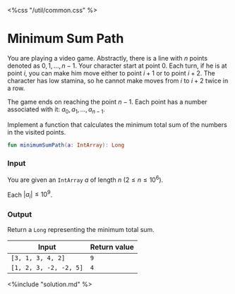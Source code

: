 <%css "/util/common.css" %>

# Minimum Sum Path

You are playing a video game.
Abstractly, there is a line with $n$ points denoted as $0, 1, \ldots, n - 1$.
Your character start at point $0$.
Each turn, if he is at point $i$, you can make him move either to point
$i + 1$ or to point $i + 2$. The character has low stamina, so he cannot make
moves from $i$ to $i + 2$ twice in a row.

The game ends on reaching the point $n - 1$.
Each point has a number associated with it: $a_0, a_1, \ldots, a_{n - 1}$.

Implement a function that calculates the minimum total sum of the numbers in the visited points.

```Kotlin
fun minimumSumPath(a: IntArray): Long
```

### Input

You are given an `IntArray` $a$ of length $n$ ($2 \le n \le 10^6$).

Each $|a_i| \le 10^9$.

### Output

Return a `Long` representing the minimum total sum.

<div class="samples">

| Input                  | Return value |
|------------------------|--------------|
| `[3, 1, 3, 4, 2]`      | `9`          |
| `[1, 2, 3, -2, -2, 5]` | `4`          |

</div>

<div class="hint">
<%include "solution.md" %>
</div>

